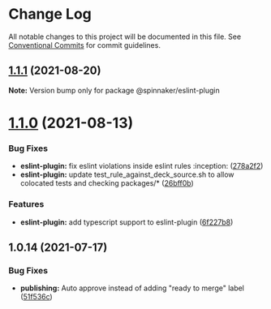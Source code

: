 # Change Log

All notable changes to this project will be documented in this file.
See [Conventional Commits](https://conventionalcommits.org) for commit guidelines.

## [1.1.1](https://github.com/spinnaker/deck/compare/@spinnaker/eslint-plugin@1.1.0...@spinnaker/eslint-plugin@1.1.1) (2021-08-20)

**Note:** Version bump only for package @spinnaker/eslint-plugin





# [1.1.0](https://github.com/spinnaker/deck/compare/@spinnaker/eslint-plugin@1.0.14...@spinnaker/eslint-plugin@1.1.0) (2021-08-13)


### Bug Fixes

* **eslint-plugin:** fix eslint violations inside eslint rules :inception: ([278a2f2](https://github.com/spinnaker/deck/commit/278a2f2393aa0dccf9a78d438951e60854a2ad13))
* **eslint-plugin:** update test_rule_against_deck_source.sh to allow colocated tests and checking packages/* ([26bff0b](https://github.com/spinnaker/deck/commit/26bff0be0cc6b12dfde7ade2851b30534ce23671))


### Features

* **eslint-plugin:** add typescript support to eslint-plugin ([6f227b8](https://github.com/spinnaker/deck/commit/6f227b8f85a6a38aa9420f14bfbd8ece7a62cf41))





## 1.0.14 (2021-07-17)


### Bug Fixes

* **publishing:** Auto approve instead of adding "ready to merge" label ([51f536c](https://github.com/spinnaker/deck/commit/51f536c275e77854d8f173aeec86412ffbd66b6d))
